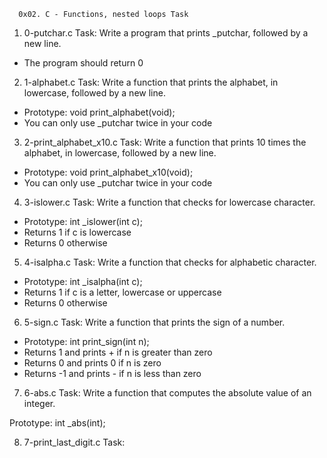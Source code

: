       0x02. C - Functions, nested loops Task

1. 0-putchar.c Task: Write a program that prints _putchar, followed by a new line.

* The program should return 0

2. 1-alphabet.c Task: Write a function that prints the alphabet, in lowercase, followed by a new line.

* Prototype: void print_alphabet(void);
* You can only use _putchar twice in your code

3. 2-print_alphabet_x10.c Task: Write a function that prints 10 times the alphabet, in lowercase, followed by a new line.

* Prototype: void print_alphabet_x10(void);
* You can only use _putchar twice in your code

4. 3-islower.c Task: Write a function that checks for lowercase character.

* Prototype: int _islower(int c);
* Returns 1 if c is lowercase
* Returns 0 otherwise

5. 4-isalpha.c Task: Write a function that checks for alphabetic character.

* Prototype: int _isalpha(int c);
* Returns 1 if c is a letter, lowercase or uppercase
* Returns 0 otherwise

6. 5-sign.c Task: Write a function that prints the sign of a number.

* Prototype: int print_sign(int n);
* Returns 1 and prints + if n is greater than zero
* Returns 0 and prints 0 if n is zero
* Returns -1 and prints - if n is less than zero

7. 6-abs.c Task: Write a function that computes the absolute value of an integer.

Prototype: int _abs(int);

8. 7-print_last_digit.c Task:         
